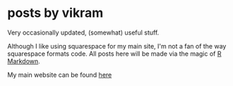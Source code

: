 # posts by vikram

Very occasionally updated, (somewhat) useful stuff.

Although I like using squarespace for my main site, I'm not a fan of the way squarespace formats code. All posts here will be made via the magic of [R Markdown](https://rmarkdown.rstudio.com/). 

My main website can be found [here](https://www.vikram-baliga.com/)
